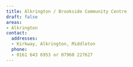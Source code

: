```yaml
---
title: Alkrington / Brookside Community Centre
draft: false
areas:
- Alkrington
contact:
  addresses:
  - Kirkway, Alkrington, Middleton
  phone:
  - 0161 643 6953 or 07960 227627
---
```



